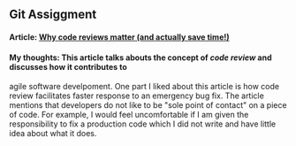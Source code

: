 ## Git Assiggment

#### Article: [Why code reviews matter (and actually save time!)](https://www.atlassian.com/agile/software-development/code-reviews)

#### My thoughts: This article talks abouts the concept of *code review* and discusses how it contributes to
agile software develpoment. One part I liked about this article is how code review facilitates faster response to
an emergency bug fix. The article mentions that developers do not like to be "sole point of contact" on a piece of code. For example, I would feel uncomfortable if I am given the responsibility to fix a production code which I did not write and have little idea about what it does.
